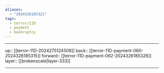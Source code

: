 ```yaml
---
aliases:
  - "2024326185321"
tags:
  - terror/11D
  - payment
  - bankruptcy
---
```




***

up:: [[terror-11D-2024275124509]]
back:: [[terror-11D-payment-060-2024326185315]]
forward:: [[terror-11D-payment-062-2024326185326]]
layer:: [[brokenscale|layer-333]]

***
